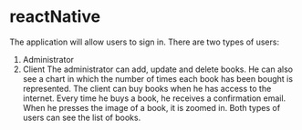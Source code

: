 # reactNative
The application will allow users to sign in. There are two types of users:
1. Administrator
2. Client
The administrator can add, update and delete books. He can also see a chart in which the number of times each book has been bought is represented.
The client can buy books when he has access to the internet. Every time he buys a book, he receives a confirmation email. When he presses the image of a book, it is zoomed in.
Both types of users can see the list of books.
